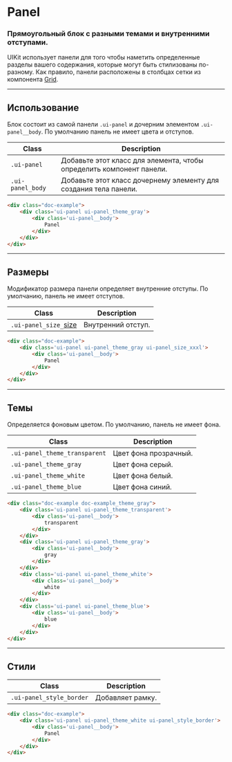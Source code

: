 <!--
docs/blocks/panel|2
-->

# Panel

### Прямоугольный блок с разными темами и внутренними отступами.

UIKit использует панели для того чтобы наметить определенные разделы вашего содержания, которые могут быть стилизованы по-разному. Как правило, панели расположены в столбцах сетки из компонента <a href="docs/layout/grid.html">Grid</a>.

---

## Использование

Блок состоит из самой панели `.ui-panel`  и дочерним элементом `.ui-panel__body`. По умолчанию панель не имеет цвета и отступов.

|       Class       |                              Description                               |
|-------------------|------------------------------------------------------------------------|
|  `.ui-panel`      |  Добавьте этот класс для элемента, чтобы определить компонент панели.  |
|  `.ui-panel_body` |  Добавьте этот класс дочернему элементу для создания тела панели.      |

``` html
<div class="doc-example">
    <div class='ui-panel ui-panel_theme_gray'>
        <div class='ui-panel__body'>
            Panel
        </div>
    </div>
</div>
```

---

## Размеры

Модификатор размера панели определяет внутренние отступы. По умолчанию, панель не имеет отступов.

|         Class         |      Description      |
|-----------------------|-----------------------|
|  `.ui-panel_size_`[size](docs/base/sizes.html)  | Внутренний отступ.  |

``` html
<div class="doc-example">
    <div class='ui-panel ui-panel_theme_gray ui-panel_size_xxxl'>
        <div class='ui-panel__body'>
            Panel
        </div>
    </div>
</div>
```

---

## Темы

Определяется фоновым цветом. По умолчанию, панель не имеет фона.

|             Class             |      Description      |
|-------------------------------|-----------------------|
| `.ui-panel_theme_transparent` | Цвет фона прозрачный. |
| `.ui-panel_theme_gray`        | Цвет фона серый.      |
| `.ui-panel_theme_white`       | Цвет фона белый.      |
| `.ui-panel_theme_blue`        | Цвет фона синий.      |

``` html
<div class="doc-example doc-example_theme_gray">
    <div class='ui-panel ui-panel_theme_transparent'>
        <div class='ui-panel__body'>
            transparent
        </div>
    </div>
    <div class='ui-panel ui-panel_theme_gray'>
        <div class='ui-panel__body'>
            gray
        </div>
    </div>
    <div class='ui-panel ui-panel_theme_white'>
        <div class='ui-panel__body'>
            white
        </div>
    </div>
    <div class='ui-panel ui-panel_theme_blue'>
        <div class='ui-panel__body'>
            blue
        </div>
    </div>
</div>
```

---

## Стили

|           Class            |    Description   |
|----------------------------|------------------|
|  `.ui-panel_style_border`  | Добавляет рамку. |

``` html
<div class="doc-example">
    <div class='ui-panel ui-panel_theme_white ui-panel_style_border'>
        <div class='ui-panel__body'>
            Panel
        </div>
    </div>
</div>
```
